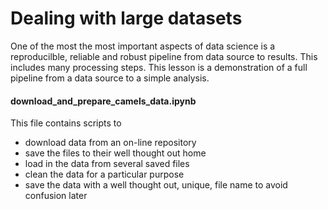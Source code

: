 # Dealing with large datasets
One of the most the most important aspects of data science is a reproducilble, reliable and robust pipeline from data source to results. This includes many processing steps. This lesson is a demonstration of a full pipeline from a data source to a simple analysis.  
#### download_and_prepare_camels_data.ipynb
This file contains scripts to 
* download data from an on-line repository
* save the files to their well thought out home
* load in the data from several saved files
* clean the data for a particular purpose
* save the data with a well thought out, unique, file name to avoid confusion later